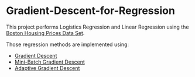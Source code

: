 # Gradient-Descent-for-Regression

This project performs Logistics Regression and Linear Regression using the [Boston Housing Prices Data Set](https://www.kellogg.northwestern.edu/faculty/weber/emp/_session_3/boston.htm). 

Those regression methods are implemented using: 

* [Gradient Descent](https://en.wikipedia.org/wiki/Gradient_descent)
* [Mini-Batch Gradient Descent](https://en.wikipedia.org/wiki/Stochastic_gradient_descent) 
* [Adaptive Gradient Descent](https://en.wikipedia.org/wiki/Stochastic_gradient_descent) 
